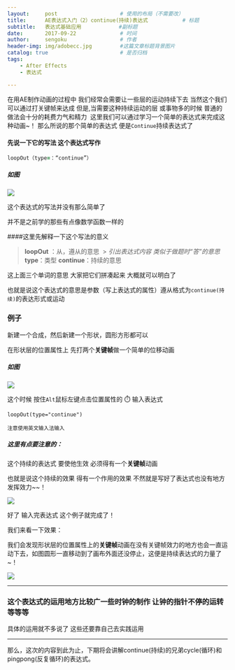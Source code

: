 ```yaml
---
layout:     post                    # 使用的布局（不需要改）
title:      AE表达式入门（2）continue(持续)表达式           # 标题 
subtitle:   表达式基础应用            #副标题
date:       2017-09-22              # 时间
author:     sengoku                 # 作者
header-img: img/adobecc.jpg         #这篇文章标题背景图片
catalog: true                       # 是否归档
tags:
    - After Effects
    - 表达式

---
```


在用AE制作动画的过程中 我们经常会需要让一些层的运动持续下去
当然这个我们可以通过打关键帧来达成
但是,当需要这种持续运动的层 或事物多的时候 普通的做法会十分的耗费力气和精力 
这里我们可以通过学习一个简单的表达式来完成这种动画~！
那么所说的那个简单的表达式 便是`Continue`持续表达式了 

#### 先说一下它的写法 这个表达式写作

```j
loopOut（type=：“continue”）
```

##### 如图

![](https://ws1.sinaimg.cn/large/b85b28acgy1fjskprs0l1j205e0113y9.jpg)

这个表达式的写法并没有那么简单了

并不是之前学的那些有点像数学函数一样的

####这里先解释一下这个写法的意义

> **loopOut** ：从，遵从的意思
> ​		    > *引出表达式内容 类似于做题时“答”的意思*
> **type**：类型
> **continue**：持续的意思

这上面三个单词的意思 大家把它们拼凑起来 大概就可以明白了

也就是说这个表达式的意思是参数（写上表达式的属性）遵从格式为`continue(持续)`的表达形式或运动

### 例子

新建一个合成，然后新建一个形状，圆形方形都可以

在形状层的位置属性上 先打两个**关键帧**做一个简单的位移动画

##### 如图

![](https://ws1.sinaimg.cn/large/b85b28acgy1fjsm555s3tj20zk0lmtbn.jpg)

这个时候
按住`Alt`鼠标左键点击位置属性的 ⏱️ 输入表达式

```
loopOut(type="continue")
```

`注意使用英文输入法输入`

##### 这里有点要注意的：

这个持续的表达式 要使他生效 必须得有一个**关键帧**动画 

也就是说这个持续的效果 得有一个作用的效果 不然就是写好了表达式也没有地方发挥效力~~！

![](https://ws1.sinaimg.cn/large/b85b28acgy1fjsmdrffk7j20zk0mbgo7.jpg)

好了
输入完表达式 这个例子就完成了！

我们来看一下效果：

我们会发现形状层的位置属性上的**关键帧**动画在没有关键帧效力的地方也会一直运动下去，如图圆形一直移动到了画布外面还没停止，这便是持续表达式的力量了~！

![](https://ws1.sinaimg.cn/large/b85b28acgy1fjsmf48zkeg21b00xkh7u.gif)

---

### 这个表达式的运用地方比较广一些时钟的制作 让钟的指针不停的运转 等等等

具体的运用就不多说了
这些还要靠自己去实践运用

---

那么，这次的内容到此为止，下期将会讲解continue(持续)的兄弟cycle(循环)和pingpong(反复循环)的表达式。